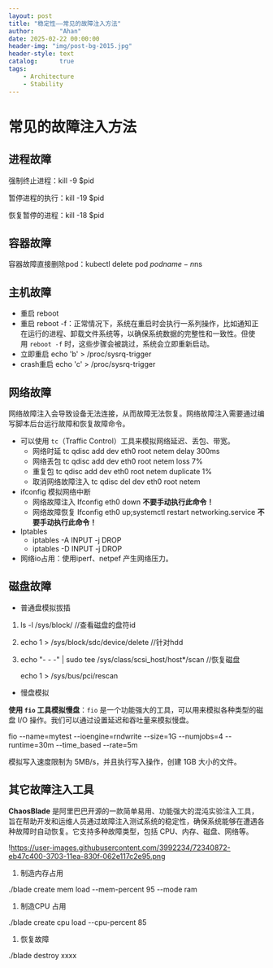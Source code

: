 ```yaml
---
layout: post
title: "稳定性——常见的故障注入方法"
author:       "Ahan"
date: 2025-02-22 00:00:00
header-img: "img/post-bg-2015.jpg"
header-style: text
catalog:      true
tags:
    - Architecture
    - Stability
---
```

# 常见的故障注入方法

## 进程故障

强制终止进程：kill -9 $pid

暂停进程的执行：kill -19 $pid

恢复暂停的进程：kill -18 $pid

## 容器故障

容器故障直接删除pod：kubectl delete pod $podname -n$ns

## 主机故障

- 重启 reboot
- 重启 reboot -f：正常情况下，系统在重启时会执行一系列操作，比如通知正在运行的进程、卸载文件系统等，以确保系统数据的完整性和一致性。但使用 `reboot -f` 时，这些步骤会被跳过，系统会立即重新启动。
- 立即重启 echo 'b' > /proc/sysrq-trigger
- crash重启 echo 'c' > /proc/sysrq-trigger

## 网络故障

网络故障注入会导致设备无法连接，从而故障无法恢复。网络故障注入需要通过编写脚本后台运行故障和恢复故障命令。

- 可以使用 `tc`（Traffic Control）工具来模拟网络延迟、丢包、带宽。
    - 网络时延 tc qdisc add dev eth0 root netem delay 300ms
    - 网络丢包 tc qdisc add dev eth0 root netem loss 7%
    - 重复包 tc qdisc add dev eth0 root netem duplicate 1%
    - 取消网络故障注入 tc qdisc del dev eth0 root netem
- ifconfig 模拟网络中断
    - 网络故障注入 Ifconfig eth0 down **不要手动执行此命令！**
    - 网络故障恢复 Ifconfig eth0 up;systemctl restart networking.service **不要手动执行此命令！**
- Iptables
    - iptables -A INPUT -j DROP
    - iptables -D INPUT -j DROP
- 网络io占用：使用iperf、netpef 产生网络压力。

## 磁盘故障

- 普通盘模拟拔插
1. ls -l /sys/block/      //查看磁盘的盘符id
2. echo 1 > /sys/block/sdc/device/delete   //针对hdd
3. echo "- - -" | sudo tee /sys/class/scsi_host/host*/scan //恢复磁盘
    
    echo 1 > /sys/bus/pci/rescan
    

- 慢盘模拟

**使用 `fio` 工具模拟慢盘**：`fio` 是一个功能强大的工具，可以用来模拟各种类型的磁盘 I/O 操作。我们可以通过设置延迟和吞吐量来模拟慢盘。

fio --name=mytest --ioengine=rndwrite --size=1G --numjobs=4 --runtime=30m --time_based --rate=5m

模拟写入速度限制为 5MB/s，并且执行写入操作，创建 1GB 大小的文件。

## 其它故障注入工具

**ChaosBlade** 是阿里巴巴开源的一款简单易用、功能强大的混沌实验注入工具，旨在帮助开发和运维人员通过故障注入测试系统的稳定性，确保系统能够在遭遇各种故障时自动恢复。它支持多种故障类型，包括 CPU、内存、磁盘、网络等。

!https://user-images.githubusercontent.com/3992234/72340872-eb47c400-3703-11ea-830f-062e117c2e95.png

1. 制造内存占用

./blade create mem load --mem-percent 95 --mode ram

1. 制造CPU 占用

./blade create cpu load --cpu-percent 85

1. 恢复故障

./blade destroy  xxxx
